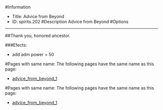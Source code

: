 #Information
 - Title: Advice from Beyond
 - ID: spirits.202
#Description
Advice from Beyond
#Options

___
##Thank you, honored ancestor.

###Efects:<ul><li>add adm power = 50</li></ul>


#Pages with same name:
The following pages have the same name as this page:
 - [advice_from_beyond_1](advice_from_beyond_1.md)


#Pages with same name:
The following pages have the same name as this page:
 - [advice_from_beyond_1](advice_from_beyond_1.md)
